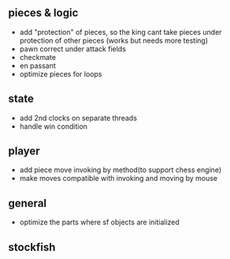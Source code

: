 ## pieces & logic
- add "protection" of pieces, so the king cant take pieces under protection
of other pieces (works but needs more testing)
- pawn correct under attack fields
- checkmate
- en passant
- optimize pieces for loops

## state
- add 2nd clocks on separate threads
- handle win condition

## player
- add piece move invoking by method(to support chess engine)
- make moves compatible with invoking and moving by mouse

## general
- optimize the parts where sf objects are initialized

## stockfish